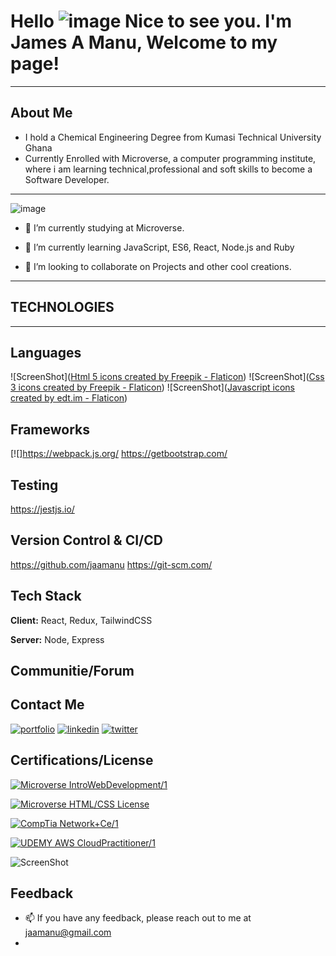  # Hello ![image](https://hotemoji.com/images/emoji/s/17zcrtbfkj7ms.png) Nice to see you. I'm James A Manu, Welcome to my page!
___________________________________________________________________________________________________________________________________________________

 ## About Me
 
- I hold a Chemical Engineering Degree from Kumasi Technical University Ghana
- Currently Enrolled with Microverse, a computer programming institute, where i am learning technical,professional and soft skills to become a           Software   Developer.

______________________________________________________________________________________________________________________________________________________

![image](https://media4.giphy.com/media/qgQUggAC3Pfv687qPC/giphy.gif?cid=ecf05e47jipdebsck8epkt11e1pa4pfecoagm513zverybt5&rid=giphy.gif&ct=g)


- 🔭 I’m currently studying at Microverse.

- 🌱 I’m currently learning JavaScript, ES6, React, Node.js and Ruby

- 👯 I’m looking to collaborate on Projects and other cool creations.

______________________________________________________________________________________________________________________________________________________
## TECHNOLOGIES 
______________________________________________________________________________________________________________________________________________________

## Languages 
![ScreenShot](<a href="https://www.flaticon.com/free-icons/html-5" title="html 5 icons">Html 5 icons created by Freepik - Flaticon</a>)
![ScreenShot](<a href="https://www.flaticon.com/free-icons/css-3" title="css 3 icons">Css 3 icons created by Freepik - Flaticon</a>)
![ScreenShot](<a href="https://www.flaticon.com/free-icons/javascript" title="javascript icons">Javascript icons created by edt.im - Flaticon</a>)
## Frameworks

[![]https://webpack.js.org/ https://getbootstrap.com/

## Testing

https://jestjs.io/

## Version Control & CI/CD

https://github.com/jaamanu  https://git-scm.com/

## Tech Stack

**Client:** React, Redux, TailwindCSS

**Server:** Node, Express

## Communitie/Forum




## Contact Me

[![portfolio](https://img.shields.io/badge/my_portfolio-000?style=for-the-badge&logo=ko-fi&logoColor=white)](https://jaamanu.github.io/Project-Portfolio/)
[![linkedin](https://img.shields.io/badge/linkedin-0A66C2?style=for-the-badge&logo=linkedin&logoColor=white)](https://www.linkedin.com/in/jamesasibeymanu)
[![twitter](https://img.shields.io/badge/twitter-1DA1F2?style=for-the-badge&logo=twitter&logoColor=white)](https://twitter.com/JamesAsibeyManu)




## Certifications/License

[![Microverse IntroWebDevelopment/1](https://img.shields.io/badge/IntroWebDevelopment/1-MicroverseCertificate-1.svg)](https://www.credential.net/8a4b8512-445f-49c1-a97e-6f2576c9edb3)

[![Microverse HTML/CSS License](https://img.shields.io/badge/HTML/CSS-MicroverseCertificate-1.svg)](https://www.credential.net/8a4b8512-445f-49c1-a97e-6f2576c9edb3#gs.fftznz)

[![CompTia Network+Ce/1](https://img.shields.io/badge/Network+Ce/1-CompTiaCertification-1.svg)](https://www.credly.com/badges/941bc398-6d68-4886-8226-00c1ba78ec14/linked_in_profile)

[![UDEMY AWS CloudPractitioner/1](https://img.shields.io/badge/CloudPractitioner/1-UDEMY-1.svg)](https://www.udemy.com/certificate/UC-4789aaae-6c97-47eb-94e1-dbe6627d52e1)

![ScreenShot](https://user-images.githubusercontent.com/98466955/195465589-00922b55-04cc-45dc-a660-0f4425453469.png)

## Feedback

- 📫 If you have any feedback, please reach out to me at jaamanu@gmail.com
-
